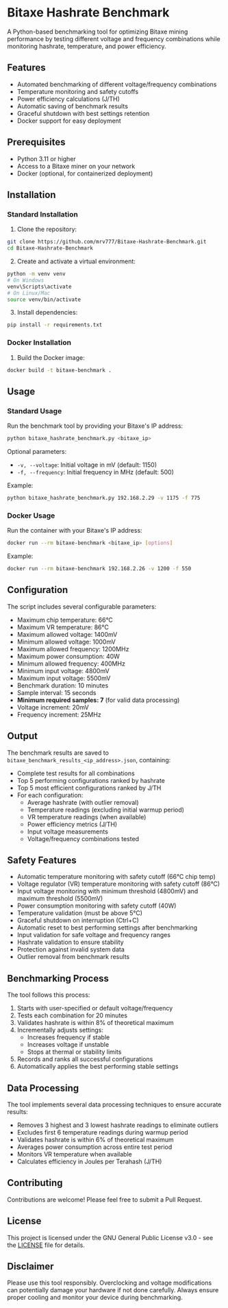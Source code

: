 # Bitaxe Hashrate Benchmark

A Python-based benchmarking tool for optimizing Bitaxe mining performance by testing different voltage and frequency combinations while monitoring hashrate, temperature, and power efficiency.

## Features

- Automated benchmarking of different voltage/frequency combinations
- Temperature monitoring and safety cutoffs
- Power efficiency calculations (J/TH)
- Automatic saving of benchmark results
- Graceful shutdown with best settings retention
- Docker support for easy deployment

## Prerequisites

- Python 3.11 or higher
- Access to a Bitaxe miner on your network
- Docker (optional, for containerized deployment)

## Installation

### Standard Installation

1. Clone the repository:
```bash
git clone https://github.com/mrv777/Bitaxe-Hashrate-Benchmark.git
cd Bitaxe-Hashrate-Benchmark
```

2. Create and activate a virtual environment:
```bash
python -m venv venv
# On Windows
venv\Scripts\activate
# On Linux/Mac
source venv/bin/activate
```

3. Install dependencies:
```bash
pip install -r requirements.txt
```

### Docker Installation

1. Build the Docker image:
```bash
docker build -t bitaxe-benchmark .
```

## Usage

### Standard Usage

Run the benchmark tool by providing your Bitaxe's IP address:

```bash
python bitaxe_hashrate_benchmark.py <bitaxe_ip>
```

Optional parameters:
- `-v, --voltage`: Initial voltage in mV (default: 1150)
- `-f, --frequency`: Initial frequency in MHz (default: 500)

Example:
```bash
python bitaxe_hashrate_benchmark.py 192.168.2.29 -v 1175 -f 775
```

### Docker Usage

Run the container with your Bitaxe's IP address:

```bash
docker run --rm bitaxe-benchmark <bitaxe_ip> [options]
```

Example:
```bash
docker run --rm bitaxe-benchmark 192.168.2.26 -v 1200 -f 550
```

## Configuration

The script includes several configurable parameters:

- Maximum chip temperature: 66°C
- Maximum VR temperature: 86°C
- Maximum allowed voltage: 1400mV
- Minimum allowed voltage: 1000mV
- Maximum allowed frequency: 1200MHz
- Maximum power consumption: 40W
- Minimum allowed frequency: 400MHz
- Minimum input voltage: 4800mV
- Maximum input voltage: 5500mV
- Benchmark duration: 10 minutes
- Sample interval: 15 seconds
- **Minimum required samples: 7** (for valid data processing)
- Voltage increment: 20mV
- Frequency increment: 25MHz

## Output

The benchmark results are saved to `bitaxe_benchmark_results_<ip_address>.json`, containing:
- Complete test results for all combinations
- Top 5 performing configurations ranked by hashrate
- Top 5 most efficient configurations ranked by J/TH
- For each configuration:
  - Average hashrate (with outlier removal)
  - Temperature readings (excluding initial warmup period)
  - VR temperature readings (when available)
  - Power efficiency metrics (J/TH)
  - Input voltage measurements
  - Voltage/frequency combinations tested

## Safety Features

- Automatic temperature monitoring with safety cutoff (66°C chip temp)
- Voltage regulator (VR) temperature monitoring with safety cutoff (86°C)
- Input voltage monitoring with minimum threshold (4800mV) and maximum threshold (5500mV)
- Power consumption monitoring with safety cutoff (40W)
- Temperature validation (must be above 5°C)
- Graceful shutdown on interruption (Ctrl+C)
- Automatic reset to best performing settings after benchmarking
- Input validation for safe voltage and frequency ranges
- Hashrate validation to ensure stability
- Protection against invalid system data
- Outlier removal from benchmark results

## Benchmarking Process

The tool follows this process:
1. Starts with user-specified or default voltage/frequency
2. Tests each combination for 20 minutes
3. Validates hashrate is within 8% of theoretical maximum
4. Incrementally adjusts settings:
   - Increases frequency if stable
   - Increases voltage if unstable
   - Stops at thermal or stability limits
5. Records and ranks all successful configurations
6. Automatically applies the best performing stable settings

## Data Processing

The tool implements several data processing techniques to ensure accurate results:
- Removes 3 highest and 3 lowest hashrate readings to eliminate outliers
- Excludes first 6 temperature readings during warmup period
- Validates hashrate is within 6% of theoretical maximum
- Averages power consumption across entire test period
- Monitors VR temperature when available
- Calculates efficiency in Joules per Terahash (J/TH)

## Contributing

Contributions are welcome! Please feel free to submit a Pull Request.

## License

This project is licensed under the GNU General Public License v3.0 - see the [LICENSE](LICENSE) file for details.

## Disclaimer

Please use this tool responsibly. Overclocking and voltage modifications can potentially damage your hardware if not done carefully. Always ensure proper cooling and monitor your device during benchmarking.